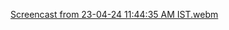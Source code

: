 
[Screencast from 23-04-24 11:44:35 AM IST.webm](https://github.com/cs22b047/minesweeper_bot/assets/145146625/c29f0c5a-90aa-4622-b48d-0c742d834be8)
